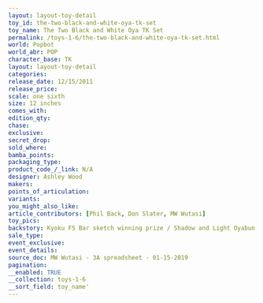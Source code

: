 ```yaml
---
layout: layout-toy-detail 
toy_id: the-two-black-and-white-oya-tk-set
toy_name: The Two Black and White Oya TK Set
permalink: /toys-1-6/the-two-black-and-white-oya-tk-set.html
world: Popbot
world_abr: POP
character_base: TK
layout: layout-toy-detail
categories: 
release_date: 12/15/2011
release_price: 
scale: one sixth
size: 12 inches
comes_with: 
edition_qty: 
chase: 
exclusive: 
secret_drop: 
sold_where: 
bamba_points: 
packaging_type: 
product_code_/_link: N/A
designer: Ashley Wood
makers: 
points_of_articulation: 
variants: 
you_might_also_like: 
article_contributors: [Phil Back, Don Slater, MW Wutasi]
toy_pics: 
backstory: Kyoku F5 Bar sketch winning prize / Shadow and Light Oyabun / Oya Police
sale_type: 
event_exclusive: 
event_details: 
source_doc: MW Wutasi - 3A spreadsheet - 01-15-2019
pagination: 
__enabled: TRUE
__collection: toys-1-6
__sort_field: toy_name'
---
```

